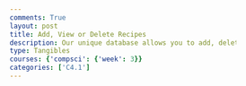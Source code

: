 ```yaml
---
comments: True
layout: post
title: Add, View or Delete Recipes
description: Our unique database allows you to add, delete and also view your own recipes!
type: Tangibles
courses: {'compsci': {'week': 3}}
categories: ['C4.1']
---
```



<html lang="en">
<head>
    <meta charset="UTF-8">
    <meta name="viewport" content="width=device-width, initial-scale=1.0">
    <title>Recipe Manager</title>
            <style>
        /* Reset some default styles for consistency */
        * {
            margin: 0;
            padding: 0;
            box-sizing: border-box;
        }

        body {
            font-family: 'Lato', sans-serif;
            background-color: #f7f7f7;
            margin: 0;
            padding: 0;
        }

        /* Header Styles */
        header {
            background-color: #355070;
            color: #fff;
            text-align: center;
            padding: 20px 0;
            font-size: 28px;
            letter-spacing: 2px;
        }

        /* Recipe Form Styles */
        #recipe-form {
            background-color: #fff;
            border: 1px solid #ccc;
            padding: 20px;
            margin: 20px;
            border-radius: 10px;
            box-shadow: 0px 4px 6px rgba(0, 0, 0, 0.1);
        }

        #recipe-form h2 {
            color: #355070;
            font-size: 24px;
            margin-bottom: 20px;
        }

        input[type="text"], textarea {
            width: 100%;
            padding: 10px;
            margin-bottom: 20px;
            border: 1px solid #ccc;
            border-radius: 5px;
            font-family: 'Open Sans', sans-serif;
            font-size: 16px;
        }

        input[type="text"] {
            background-color: #f5f5f5;
        }

        textarea {
            background-color: #f8f8f8;
        }

        button {
            background-color: #6497b1;
            color: #fff;
            padding: 12px 25px;
            border: none;
            border-radius: 5px;
            font-size: 18px;
            cursor: pointer;
            transition: background-color 0.3s;
        }

        button:hover {
            background-color: #355070;
        }

        /* View Recipes Button Styles */
        button#view-recipes {
            background-color: #355070;
            color: #fff;
            padding: 12px 25px;
            border: none;
            border-radius: 5px;
            font-size: 18px;
            cursor: pointer;
            transition: background-color 0.3s;
        }

        button#view-recipes:hover {
            background-color: #6497b1;
        }

        /* Recipe List Styles */
        #recipe-list {
            background-color: #fff;
            border: 1px solid #ccc;
            padding: 20px;
            margin: 20px;
            border-radius: 10px;
            box-shadow: 0px 4px 6px rgba(0, 0, 0, 0.1);
        }

        #recipe-list div {
            border: 1px solid #ccc;
            border-radius: 10px;
            padding: 20px;
            margin-bottom: 20px;
        }

        #recipe-list h3 {
            color: #355070;
            font-size: 24px;
        }

        /* Delete Recipe Styles */
        #delete-recipe {
            background-color: #fff;
            border: 1px solid #ccc;
            padding: 20px;
            margin: 20px;
            border-radius: 10px;
            box-shadow: 0px 4px 6px rgba(0, 0, 0, 0.1);
        }

        #delete-recipe h2 {
            color: #355070;
            font-size: 24px;
            margin-bottom: 20px;
        }

        #delete-id {
            width: 100%;
            padding: 10px;
            border: 1px solid #ccc;
            border-radius: 5px;
            font-family: 'Open Sans', sans-serif;
            font-size: 16px;
        }

        /* Unique Styles */
        h2 {
            background-color: #6497b1;
            color: #fff;
            padding: 15px 0;
            font-size: 32px;
            border-radius: 10px 10px 0 0;
            text-align: center;
        }

        p {
            font-size: 18px;
            line-height: 1.5;
        }

        /* Responsive Design */
        @media (max-width: 768px) {
            #recipe-form, #recipe-list, #delete-recipe {
                margin: 10px;
                padding: 10px;
            }
        }
    </style>
</head>
<body>

    <div id="recipe-form">
        <h2>Add Recipe</h2>
        <input type="text" id="title" placeholder="Title">
        <textarea id="ingredients" placeholder="Ingredients"></textarea>
        <textarea id="instructions" placeholder="Instructions"></textarea>
        <button onclick="addRecipe()">Submit</button>
    </div>

    <button onclick="viewRecipes()">View Recipes</button>

    <div id="recipe-list"></div>

    <div id="delete-recipe">
        <h2>Delete Recipe</h2>
        <input type="text" id="delete-id" placeholder="Recipe ID">
        <button onclick="deleteRecipe()">Delete</button>
    </div>

    <script>
        function addRecipe() {
            const title = document.getElementById('title').value;
            const ingredients = document.getElementById('ingredients').value;
            const instructions = document.getElementById('instructions').value;

            fetch('http://127.0.0.1:5000/recipes', {
                method: 'POST',
                headers: {
                    'Content-Type': 'application/json'
                },
                body: JSON.stringify({
                    title,
                    ingredients,
                    instructions
                })
            });
        }

        function viewRecipes() {
            fetch('http://127.0.0.1:5000/recipes')
                .then(response => response.json())
                .then(data => {
                    const list = document.getElementById('recipe-list');
                    list.innerHTML = "";
                    data.forEach(recipe => {
                        list.innerHTML += `<div>
                            <h3>${recipe.title} (ID: ${recipe.id})</h3>
                            <p>${recipe.ingredients}</p>
                            <p>${recipe.instructions}</p>
                        </div>`;
                    });
                });
        }

        function deleteRecipe() {
            const id = document.getElementById('delete-id').value;

            fetch(`http://127.0.0.1:5000/recipes/${id}`, {
                method: 'DELETE'
            }).then(() => viewRecipes());
        }
    </script>

</body>
</html>
